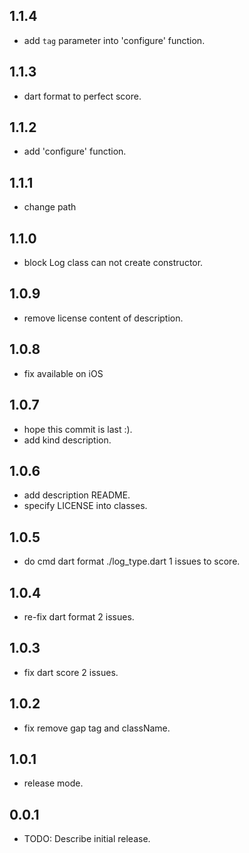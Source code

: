 ## 1.1.4
* add `tag` parameter into 'configure' function.

## 1.1.3
* dart format to perfect score.

## 1.1.2
* add 'configure' function.

## 1.1.1
* change path

## 1.1.0
* block Log class can not create constructor.

## 1.0.9
* remove license content of description.

## 1.0.8
* fix available on iOS

## 1.0.7
* hope this commit is last :).
* add kind description.

## 1.0.6
* add description README.
* specify LICENSE into classes.

## 1.0.5
* do cmd dart format ./log_type.dart 1 issues to score.

## 1.0.4
* re-fix dart format 2 issues.

## 1.0.3
* fix dart score 2 issues.

## 1.0.2
* fix remove gap tag and className.

## 1.0.1
* release mode.

## 0.0.1

* TODO: Describe initial release.
